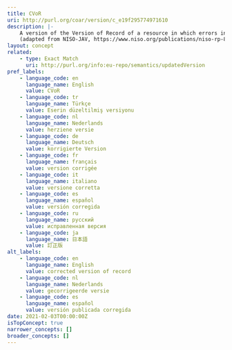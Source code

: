 ```yaml
---
title: CVoR
uri: http://purl.org/coar/version/c_e19f295774971610
description: |-
    A version of the Version of Record of a resource in which errors in the VoR have been corrected. The errors may be author errors, publisher errors, or other processing errors.
    (adapted from NISO-JAV, https://www.niso.org/publications/niso-rp-8-2008-jav)
layout: concept
related:
    - type: Exact Match
      uri: http://purl.org/info:eu-repo/semantics/updatedVersion
pref_labels:
    - language_code: en
      language_name: English
      value: CVoR
    - language_code: tr
      language_name: Türkçe
      value: Eserin düzeltilmiş versiyonu
    - language_code: nl
      language_name: Nederlands
      value: herziene versie
    - language_code: de
      language_name: Deutsch
      value: korrigierte Version
    - language_code: fr
      language_name: français
      value: version corrigée
    - language_code: it
      language_name: italiano
      value: versione corretta
    - language_code: es
      language_name: español
      value: versión corregida
    - language_code: ru
      language_name: русский
      value: исправленная версия
    - language_code: ja
      language_name: 日本語
      value: 訂正版
alt_labels:
    - language_code: en
      language_name: English
      value: corrected version of record
    - language_code: nl
      language_name: Nederlands
      value: gecorrigeerde versie
    - language_code: es
      language_name: español
      value: versión publicada corregida
date: 2021-02-03T00:00:00Z
isTopConcept: true
narrower_concepts: []
broader_concepts: []
---
```


